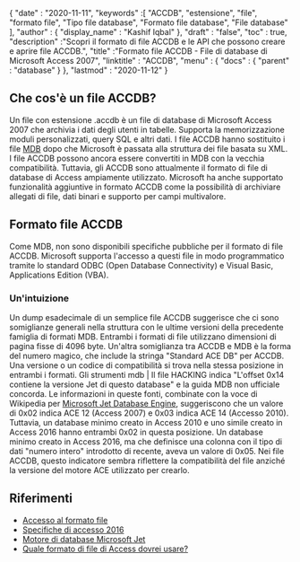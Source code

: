 {
  "date" : "2020-11-11",
  "keywords" :[ "ACCDB", "estensione", "file", "formato file", "Tipo file database", "Formato file database", "File database" ],
  "author" : {
    "display_name" : "Kashif Iqbal"
},
  "draft" : "false",
  "toc" : true,
  "description" :"Scopri il formato di file ACCDB e le API che possono creare e aprire file ACCDB.",
  "title" :"Formato file ACCDB - File di database di Microsoft Access 2007",
  "linktitle" : "ACCDB",
  "menu" : {
    "docs" : {
      "parent" : "database"
}
},
  "lastmod" : "2020-11-12"
}

## Che cos'è un file ACCDB?

Un file con estensione .accdb è un file di database di Microsoft Access 2007 che archivia i dati degli utenti in tabelle. Supporta la memorizzazione
moduli personalizzati, query SQL e altri dati. I file ACCDB hanno sostituito i file [MDB](/it/database/mdb/) dopo che Microsoft è passata alla struttura dei file basata su XML. I file ACCDB possono ancora essere convertiti in MDB con la vecchia compatibilità. Tuttavia, gli ACCDB sono attualmente il formato di file di database di Access ampiamente utilizzato. Microsoft ha anche supportato funzionalità aggiuntive in formato ACCDB come la possibilità di archiviare allegati di file, dati binari e supporto per campi multivalore.

## Formato file ACCDB

Come MDB, non sono disponibili specifiche pubbliche per il formato di file ACCDB. Microsoft supporta l'accesso a questi file in modo programmatico tramite lo standard ODBC (Open Database Connectivity) e Visual Basic, Applications Edition (VBA).

### Un'intuizione

Un dump esadecimale di un semplice file ACCDB suggerisce che ci sono somiglianze generali nella struttura con le ultime versioni della precedente famiglia di formati MDB. Entrambi i formati di file utilizzano dimensioni di pagina fisse di 4096 byte. Un'altra somiglianza tra ACCDB e MDB è la forma del numero magico, che include la stringa "Standard ACE DB" per ACCDB. Una versione o un codice di compatibilità si trova nella stessa posizione in entrambi i formati. Gli strumenti mdb | Il file HACKING indica "L'offset 0x14 contiene la versione Jet di questo database" e la guida MDB non ufficiale concorda. Le informazioni in queste fonti, combinate con la voce di Wikipedia per [Microsoft Jet Database Engine](https://en.wikipedia.org/wiki/Microsoft_Jet_Database_Engine), suggeriscono che un valore di 0x02 indica ACE 12 (Access 2007) e 0x03 indica ACE 14 (Accesso 2010). Tuttavia, un database minimo creato in Access 2010 e uno simile creato in Access 2016 hanno entrambi 0x02 in questa posizione. Un database minimo creato in Access 2016, ma che definisce una colonna con il tipo di dati "numero intero" introdotto di recente, aveva un valore di 0x05. Nei file ACCDB, questo indicatore sembra riflettere la compatibilità del file anziché la versione del motore ACE utilizzato per crearlo.

## Riferimenti

* [Accesso al formato file](https://support.microsoft.com/en-us/office/which-access-file-format-should-i-use-012d9ab3-d14c-479e-b617-be66f9070b41)
* [Specifiche di accesso 2016](https://support.microsoft.com/en-us/office/access-specifications-0cf3c66f-9cf2-4e32-9568-98c1025bb47c?ui=en-us&rs=en-us&ad=us)
* [Motore di database Microsoft Jet](https://en.wikipedia.org/wiki/Microsoft_Jet_Database_Engine)
* [Quale formato di file di Access dovrei usare?](https://support.microsoft.com/en-us/office/which-access-file-format-should-i-use-012d9ab3-d14c-479e-b617-be66f9070b41?ui=en-us&rs=en-us&ad=us)
